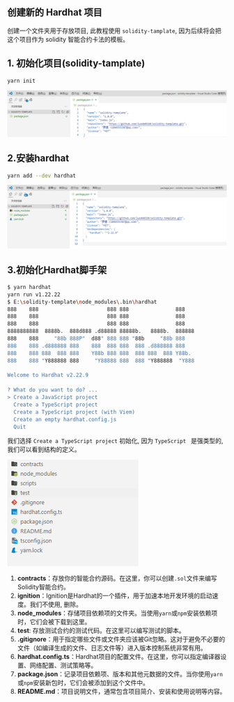## 创建新的 Hardhat 项目

创建一个文件夹用于存放项目, 此教程使用 `solidity-tamplate`, 因为后续将会把这个项目作为 solidity 智能合约卡法的模板。

## 1. 初始化项目(solidity-tamplate)

```sh
yarn init
```

![image-20240826004036612](../../../picture/image-20240826004036612.png)

## 2.安装hardhat

```sh
yarn add --dev hardhat 
```

![image-20240826004746844](../../../picture/image-20240826004746844.png)

## 3.初始化Hardhat脚手架

```sh
$ yarn hardhat
yarn run v1.22.22
$ E:\solidity-template\node_modules\.bin\hardhat
888    888                      888 888               888
888    888                      888 888               888
888    888                      888 888               888
8888888888  8888b.  888d888 .d88888 88888b.   8888b.  888888
888    888     "88b 888P"  d88" 888 888 "88b     "88b 888
888    888 .d888888 888    888  888 888  888 .d888888 888
888    888 888  888 888    Y88b 888 888  888 888  888 Y88b.
888    888 "Y888888 888     "Y88888 888  888 "Y888888  "Y888

Welcome to Hardhat v2.22.9

? What do you want to do? ...
> Create a JavaScript project
  Create a TypeScript project
  Create a TypeScript project (with Viem)
  Create an empty hardhat.config.js
  Quit
```

我们选择 `Create a TypeScript project` 初始化, 因为 `TypeScript ` 是强类型的, 我们可以看到结构的定义。

![image-20240828014033590](../../../picture/image-20240828014033590.png)

1. **contracts**：存放你的智能合约源码。在这里，你可以创建`.sol`文件来编写Solidity智能合约。
2. **ignition**：Ignition是Hardhat的一个插件，用于加速本地开发环境的启动速度。我们不使用, 删除。
3. **node_modules**：存储项目依赖项的文件夹。当使用`yarn`或`npm`安装依赖项时，它们会被下载到这里。
4. **test**: 存放测试合约的测试代码。在这里可以编写测试的脚本。
5. **.gitignore**：用于指定哪些文件或文件夹应该被Git忽略。这对于避免不必要的文件（如编译生成的文件、日志文件等）进入版本控制系统非常有用。
6. **hardhat.config.ts**：Hardhat项目的配置文件。在这里，你可以指定编译器设置、网络配置、测试策略等。
7. **package.json**：记录项目依赖项、版本和其他元数据的文件。当你使用`yarn`或`npm`安装新包时，它们会被添加到这个文件中。
8. **README.md**：项目说明文件，通常包含项目简介、安装和使用说明等内容。







 





